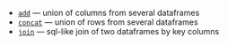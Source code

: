 [//]: # (title: Multiple DataFrames)

* [`add`](add.md) — union of columns from several dataframes 
* [`concat`](concat.md) — union of rows from several dataframes
* [`join`](join.md) — sql-like join of two dataframes by key columns
